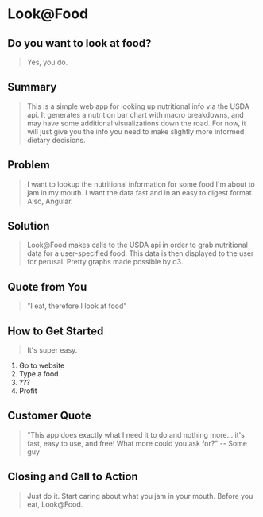 # Look@Food #

<!-- 
> This material was originally posted [here](http://www.quora.com/What-is-Amazons-approach-to-product-development-and-product-management). It is reproduced here for posterities sake.

There is an approach called "working backwards" that is widely used at Amazon. They work backwards from the customer, rather than starting with an idea for a product and trying to bolt customers onto it. While working backwards can be applied to any specific product decision, using this approach is especially important when developing new products or features.

For new initiatives a product manager typically starts by writing an internal press release announcing the finished product. The target audience for the press release is the new/updated product's customers, which can be retail customers or internal users of a tool or technology. Internal press releases are centered around the customer problem, how current solutions (internal or external) fail, and how the new product will blow away existing solutions.

If the benefits listed don't sound very interesting or exciting to customers, then perhaps they're not (and shouldn't be built). Instead, the product manager should keep iterating on the press release until they've come up with benefits that actually sound like benefits. Iterating on a press release is a lot less expensive than iterating on the product itself (and quicker!).

If the press release is more than a page and a half, it is probably too long. Keep it simple. 3-4 sentences for most paragraphs. Cut out the fat. Don't make it into a spec. You can accompany the press release with a FAQ that answers all of the other business or execution questions so the press release can stay focused on what the customer gets. My rule of thumb is that if the press release is hard to write, then the product is probably going to suck. Keep working at it until the outline for each paragraph flows. 

Oh, and I also like to write press-releases in what I call "Oprah-speak" for mainstream consumer products. Imagine you're sitting on Oprah's couch and have just explained the product to her, and then you listen as she explains it to her audience. That's "Oprah-speak", not "Geek-speak".

Once the project moves into development, the press release can be used as a touchstone; a guiding light. The product team can ask themselves, "Are we building what is in the press release?" If they find they're spending time building things that aren't in the press release (overbuilding), they need to ask themselves why. This keeps product development focused on achieving the customer benefits and not building extraneous stuff that takes longer to build, takes resources to maintain, and doesn't provide real customer benefit (at least not enough to warrant inclusion in the press release).
 -->

## Do you want to look at food? ##
  > Yes, you do.

## Summary ##
  > This is a simple web app for looking up nutritional info via the USDA api. It generates a nutrition bar chart with macro breakdowns, and may have some additional visualizations down the road. For now, it will just give you the info you need to make slightly more informed dietary decisions.

## Problem ##
  > I want to lookup the nutritional information for some food I'm about to jam in my mouth. I want the data fast and in an easy to digest format. Also, Angular.

## Solution ##
  > Look@Food makes calls to the USDA api in order to grab nutritional data for a user-specified food. This data is then displayed to the user for perusal. Pretty graphs made possible by d3.

## Quote from You ##
  > "I eat, therefore I look at food"

## How to Get Started ##
  > It's super easy.
  1. Go to website
  1. Type a food
  1. ???
  1. Profit

## Customer Quote ##
  > "This app does exactly what I need it to do and nothing more... it's fast, easy to use, and free! What more could you ask for?" -- Some guy

## Closing and Call to Action ##
  > Just do it. Start caring about what you jam in your mouth. Before you eat, Look@Food.
